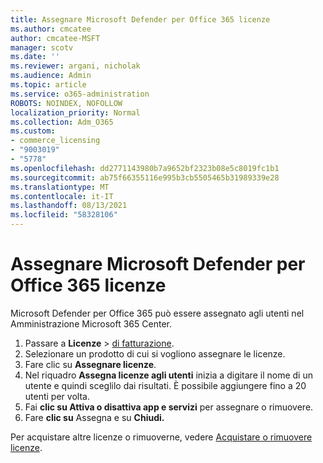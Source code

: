 ```yaml
---
title: Assegnare Microsoft Defender per Office 365 licenze
ms.author: cmcatee
author: cmcatee-MSFT
manager: scotv
ms.date: ''
ms.reviewer: argani, nicholak
ms.audience: Admin
ms.topic: article
ms.service: o365-administration
ROBOTS: NOINDEX, NOFOLLOW
localization_priority: Normal
ms.collection: Adm_O365
ms.custom:
- commerce_licensing
- "9003019"
- "5778"
ms.openlocfilehash: dd2771143980b7a9652bf2323b08e5c8019fc1b1
ms.sourcegitcommit: ab75f66355116e995b3cb5505465b31989339e28
ms.translationtype: MT
ms.contentlocale: it-IT
ms.lasthandoff: 08/13/2021
ms.locfileid: "58328106"
---
```

# <a name="assign-microsoft-defender-for-office-365-licenses"></a>Assegnare Microsoft Defender per Office 365 licenze

Microsoft Defender per Office 365 può essere assegnato agli utenti nel Amministrazione Microsoft 365 Center.

1. Passare a **Licenze**  >  [di fatturazione](https://go.microsoft.com/fwlink/p/?linkid=842264).
2. Selezionare un prodotto di cui si vogliono assegnare le licenze.
3. Fare clic su **Assegnare licenze**.
4. Nel riquadro **Assegna licenze agli utenti**  inizia a digitare il nome di un utente e quindi sceglilo dai risultati. È possibile aggiungere fino a 20 utenti per volta.
5. Fai **clic su Attiva o disattiva app e servizi**  per assegnare o rimuovere.
6. Fare **clic su** Assegna e su **Chiudi.**

Per acquistare altre licenze o rimuoverne, vedere [Acquistare o rimuovere licenze](https://docs.microsoft.com/microsoft-365/commerce/licenses/buy-licenses#buy-or-remove-licenses-for-your-business-subscription).